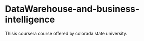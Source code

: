 # DataWarehouse-and-business-intelligence
Thisis  coursera course offered by colorada state university.
